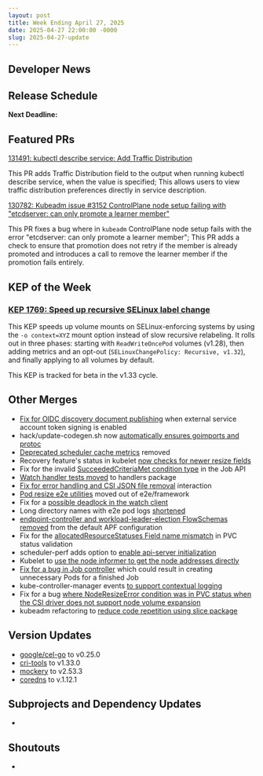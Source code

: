 ```yaml
---
layout: post
title: Week Ending April 27, 2025
date: 2025-04-27 22:00:00 -0000
slug: 2025-04-27-update
---
```


## Developer News


## Release Schedule

**Next Deadline:**


## Featured PRs

[131491: kubectl describe service: Add Traffic Distribution](https://github.com/kubernetes/kubernetes/pull/131491)

This PR adds Traffic Distribution field to the output when running kubectl describe service, when the value is specified; This allows users to view traffic distribution preferences directly in service description.

[130782: Kubeadm issue #3152 ControlPlane node setup failing with "etcdserver: can only promote a learner member"](https://github.com/kubernetes/kubernetes/pull/130782)

This PR fixes a bug where in `kubeadm` ControlPlane node setup fails with the error "etcdserver: can only promote a learner member"; This PR adds a check to ensure that promotion does not retry if the member is already promoted and introduces a call to remove the learner member if the promotion fails entirely.

## KEP of the Week
### [KEP 1769: Speed up recursive SELinux label change](https://github.com/kubernetes/enhancements/tree/master/keps/sig-storage/1710-selinux-relabeling)

This KEP speeds up volume mounts on SELinux-enforcing systems by using the `-o context=XYZ` mount option instead of slow recursive relabeling. It rolls out in three phases: starting with `ReadWriteOncePod` volumes (v1.28), then adding metrics and an opt-out (`SELinuxChangePolicy: Recursive, v1.32`), and finally applying to all volumes by default. 

This KEP is tracked for beta in the v1.33 cycle.

## Other Merges

* [Fix for OIDC discovery document publishing](https://github.com/kubernetes/kubernetes/pull/131493) when external service account token signing is enabled
* hack/update-codegen.sh now [automatically ensures goimports and protoc](https://github.com/kubernetes/kubernetes/pull/131459)
* [Deprecated scheduler cache metrics](https://github.com/kubernetes/kubernetes/pull/131425) removed
* Recovery feature's status in kubelet [now checks for newer resize fields](https://github.com/kubernetes/kubernetes/pull/131418)
* Fix for the invalid [SucceededCriteriaMet condition type](https://github.com/kubernetes/kubernetes/pull/131333) in the Job API
* [Watch handler tests moved](https://github.com/kubernetes/kubernetes/pull/131323) to handlers package
* [Fix for error handling and CSI JSON file removal](https://github.com/kubernetes/kubernetes/pull/131311) interaction
* [Pod resize e2e utilities](https://github.com/kubernetes/kubernetes/pull/131267) moved out of e2e/framework
* Fix for a [possible deadlock in the watch client](https://github.com/kubernetes/kubernetes/pull/131266)
* Long directory names with e2e pod logs [shortened](https://github.com/kubernetes/kubernetes/pull/131217)
* [endpoint-controller and workload-leader-election FlowSchemas removed](https://github.com/kubernetes/kubernetes/pull/131215) from the default APF configuration
* Fix for the [allocatedResourceStatuses Field name mismatch](https://github.com/kubernetes/kubernetes/pull/131213) in PVC status validation
* scheduler-perf adds option to [enable api-server initialization](https://github.com/kubernetes/kubernetes/pull/131149)
* Kubelet to [use the node informer to get the node addresses directly](https://github.com/kubernetes/kubernetes/pull/130362)
* [Fix for a bug in Job controller](https://github.com/kubernetes/kubernetes/pull/130333) which could result in creating unnecessary Pods for a finished Job
* kube-controller-manager events [to support contextual logging](https://github.com/kubernetes/kubernetes/pull/128351)
* Fix for a bug [where NodeResizeError condition was in PVC status when the CSI driver does not support node volume expansion](https://github.com/kubernetes/kubernetes/pull/131495)
* kubeadm refactoring to [reduce code repetition using slice package](https://github.com/kubernetes/kubernetes/pull/131488)

## Version Updates

* [google/cel-go](https://github.com/kubernetes/kubernetes/pull/131444) to v0.25.0
* [cri-tools](https://github.com/kubernetes/kubernetes/pull/131406) to v1.33.0
* [mockery](https://github.com/kubernetes/kubernetes/pull/131242) to v2.53.3
* [coredns](https://github.com/kubernetes/kubernetes/pull/131151) to v.1.12.1

## Subprojects and Dependency Updates

*

## Shoutouts

* 
